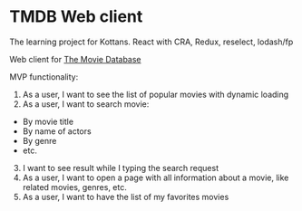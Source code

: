 # TMDB Web client
The learning project for Kottans. React with CRA, Redux, reselect, lodash/fp

Web client for [The Movie Database](https://www.themoviedb.org/documentation/api?language=en)

MVP functionality:

1. As a user, I want to see the list of popular movies with dynamic loading
2. As a user, I want to search movie:
* By movie title
* By name of actors
* By genre
* etc.
3. I want to see result while I typing the search request
4. As a user, I want to open a page with all information about a movie, like related movies, genres, etc.
5. As a user, I want to have the list of my favorites movies
